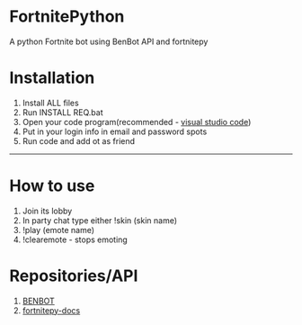 # FortnitePython
A python Fortnite bot using BenBot API and fortnitepy
# Installation
1. Install ALL files
2. Run INSTALL REQ.bat
3. Open your code program(recommended - [visual studio code](https://code.visualstudio.com/))
4. Put in your login info in email and password spots
5. Run code and add ot as friend
------------------------------------------------------------
# How to use
1. Join its lobby
2. In party chat type either !skin (skin name)
3. !play (emote name)
4. !clearemote - stops emoting
# Repositories/API
1. [BENBOT](http://benbotfn.tk:8080/api/docs)
2. [fortnitepy-docs](https://github.com/Terbau/fortnitepy)

